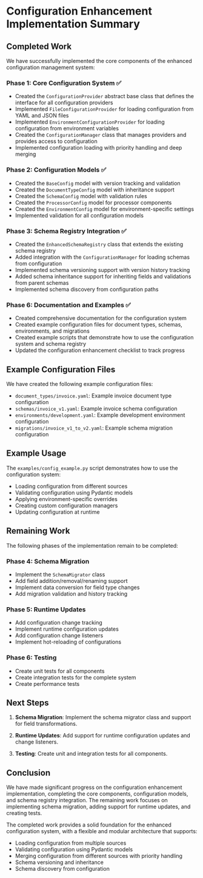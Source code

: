 # Configuration Enhancement Implementation Summary

## Completed Work

We have successfully implemented the core components of the enhanced configuration management system:

### Phase 1: Core Configuration System ✅
- Created the `ConfigurationProvider` abstract base class that defines the interface for all configuration providers
- Implemented `FileConfigurationProvider` for loading configuration from YAML and JSON files
- Implemented `EnvironmentConfigurationProvider` for loading configuration from environment variables
- Created the `ConfigurationManager` class that manages providers and provides access to configuration
- Implemented configuration loading with priority handling and deep merging

### Phase 2: Configuration Models ✅
- Created the `BaseConfig` model with version tracking and validation
- Created the `DocumentTypeConfig` model with inheritance support
- Created the `SchemaConfig` model with validation rules
- Created the `ProcessorConfig` model for processor components
- Created the `EnvironmentConfig` model for environment-specific settings
- Implemented validation for all configuration models

### Phase 3: Schema Registry Integration ✅
- Created the `EnhancedSchemaRegistry` class that extends the existing schema registry
- Added integration with the `ConfigurationManager` for loading schemas from configuration
- Implemented schema versioning support with version history tracking
- Added schema inheritance support for inheriting fields and validations from parent schemas
- Implemented schema discovery from configuration paths

### Phase 6: Documentation and Examples ✅
- Created comprehensive documentation for the configuration system
- Created example configuration files for document types, schemas, environments, and migrations
- Created example scripts that demonstrate how to use the configuration system and schema registry
- Updated the configuration enhancement checklist to track progress

## Example Configuration Files

We have created the following example configuration files:

- `document_types/invoice.yaml`: Example invoice document type configuration
- `schemas/invoice_v1.yaml`: Example invoice schema configuration
- `environments/development.yaml`: Example development environment configuration
- `migrations/invoice_v1_to_v2.yaml`: Example schema migration configuration

## Example Usage

The `examples/config_example.py` script demonstrates how to use the configuration system:

- Loading configuration from different sources
- Validating configuration using Pydantic models
- Applying environment-specific overrides
- Creating custom configuration managers
- Updating configuration at runtime

## Remaining Work

The following phases of the implementation remain to be completed:

### Phase 4: Schema Migration
- Implement the `SchemaMigrator` class
- Add field addition/removal/renaming support
- Implement data conversion for field type changes
- Add migration validation and history tracking

### Phase 5: Runtime Updates
- Add configuration change tracking
- Implement runtime configuration updates
- Add configuration change listeners
- Implement hot-reloading of configurations

### Phase 6: Testing
- Create unit tests for all components
- Create integration tests for the complete system
- Create performance tests

## Next Steps

1. **Schema Migration**: Implement the schema migrator class and support for field transformations.

2. **Runtime Updates**: Add support for runtime configuration updates and change listeners.

3. **Testing**: Create unit and integration tests for all components.

## Conclusion

We have made significant progress on the configuration enhancement implementation, completing the core components, configuration models, and schema registry integration. The remaining work focuses on implementing schema migration, adding support for runtime updates, and creating tests.

The completed work provides a solid foundation for the enhanced configuration system, with a flexible and modular architecture that supports:

- Loading configuration from multiple sources
- Validating configuration using Pydantic models
- Merging configuration from different sources with priority handling
- Schema versioning and inheritance
- Schema discovery from configuration

